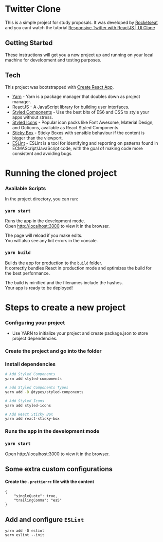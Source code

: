 # Twitter Clone

This is a simple project for study proposals. It was developed by [Rocketseat](https://rocketseat.com.br) and you cant watch the tutorial [Responsive Twitter with ReactJS | UI Clone](https://www.youtube.com/watch?v=K-8z_4xvT3o&t=456s)

## Getting Started

These instructions will get you a new project up and running on your local machine for development and testing purposes.

## Tech

This project was bootstrapped with [Create React App](https://github.com/facebook/create-react-app).

- [Yarn] - Yarn is a package manager that doubles down as project manager.
- [ReactJS] - A JavaScript library for building user interfaces.
- [Styled Components] - Use the best bits of ES6 and CSS to style your apps without stress.
- [Styled Icons] - Popular icon packs like Font Awesome, Material Design, and Octicons, available as React Styled Components.
- [Sticky Box] - Sticky Boxes with sensible behaviour if the content is bigger than the viewport.
- [ESLint] - ESLint is a tool for identifying and reporting on patterns found in ECMAScript/JavaScript code, with the goal of making code more consistent and avoiding bugs.

# Running the cloned project

### Available Scripts

In the project directory, you can run:

### `yarn start`

Runs the app in the development mode.<br />
Open [http://localhost:3000](http://localhost:3000) to view it in the browser.

The page will reload if you make edits.<br />
You will also see any lint errors in the console.

### `yarn build`

Builds the app for production to the `build` folder.<br />
It correctly bundles React in production mode and optimizes the build for the best performance.

The build is minified and the filenames include the hashes.<br />
Your app is ready to be deployed!

# Steps to create a new project

### Configuring your project

- Use YARN to initialize your project and create package.json to store project dependencies.

### Create the project and go into the folder

### Install dependencies

```bash
# Add Styled Components
yarn add styled-components

# add Styled Components Types
yarn add -D @types/styled-components

# Add Styled Icons
yarn add styled-icons

# Add React Sticky Box
yarn add react-sticky-box

```

### Runs the app in the development mode

### `yarn start`

Open http://localhost:3000 to view it in the browser.

## Some extra custom configurations

#### Create the `.prettierrc` file with the content

```
{
    "singleQuote": true,
    "trailingComma": "es5"
}
```

## Add and configure `ESLint`

```
yarn add -D eslint
yarn eslint --init
```

[yarn]: https://yarnpkg.com
[reactjs]: https://reactjs.org
[styled components]: https://styled-components.com
[styled icons]: https://styled-icons.js.org
[sticky box]: https://react-sticky-box.codecks.io/
[eslint]: https://eslint.org
